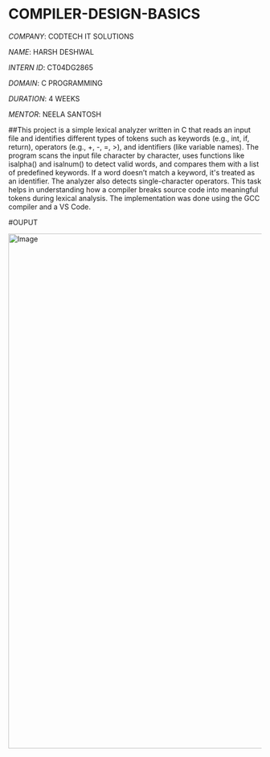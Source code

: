 # COMPILER-DESIGN-BASICS

*COMPANY*: CODTECH IT SOLUTIONS

*NAME*: HARSH DESHWAL

*INTERN ID*: CT04DG2865

*DOMAIN*: C PROGRAMMING

*DURATION*: 4 WEEKS

*MENTOR*: NEELA SANTOSH

##This project is a simple lexical analyzer written in C that reads an input file and identifies different types of tokens such as keywords (e.g., int, if, return), operators (e.g., +, -, =, >), and identifiers (like variable names). The program scans the input file character by character, uses functions like isalpha() and isalnum() to detect valid words, and compares them with a list of predefined keywords. If a word doesn’t match a keyword, it's treated as an identifier. The analyzer also detects single-character operators. This task helps in understanding how a compiler breaks source code into meaningful tokens during lexical analysis. The implementation was done using the GCC compiler and a VS Code.

#OUPUT

<img width="1024" height="1024" alt="Image" src="https://github.com/user-attachments/assets/114aaf78-387c-4015-8e70-2d11da69ffda" />



